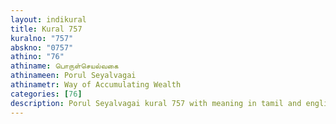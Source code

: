 ```yaml
---
layout: indikural
title: Kural 757
kuralno: "757"
abskno: "0757"
athino: "76"
athiname: பொருள்செயல்வகை
athinameen: Porul Seyalvagai
athinametr: Way of Accumulating Wealth
categories: [76]
description: Porul Seyalvagai kural 757 with meaning in tamil and english 
---
```


